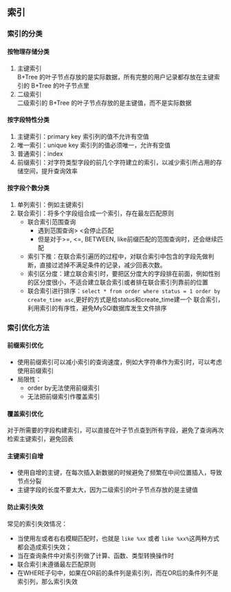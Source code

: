 ## 索引

### 索引的分类

#### 按物理存储分类
1. 主键索引  
    B+Tree 的叶子节点存放的是实际数据，所有完整的用户记录都存放在主键索引的 B+Tree 的叶子节点里
2. 二级索引  
   二级索引的 B+Tree 的叶子节点存放的是主键值，而不是实际数据

#### 按字段特性分类
1. 主键索引：primary key 索引列的值不允许有空值
2. 唯一索引：unique key 索引列的值必须唯一，允许有空值
3. 普通索引：index 
4. 前缀索引：对字符类型字段的前几个字符建立的索引，以减少索引所占用的存储空间，提升查询效率

#### 按字段个数分类
1. 单列索引：例如主键索引
2. 联合索引：将多个字段组合成一个索引，存在最左匹配原则
   - 联合索引范围查询
      - 遇到范围查询> <会停止匹配
      - 但是对于>=, <=, BETWEEN, like前缀匹配的范围查询时，还会继续匹配
   - 索引下推：在联合索引遍历的过程中，对联合索引中包含的字段先做判断，直接过滤掉不满足条件的记录，减少回表次数。
   - 索引区分度：建立联合索引时，要把区分度大的字段排在前面，例如性别的区分度很小，不适合建立联合索引或者排在联合索引列靠前的位置
   - 联合索引进行排序：`select * from order where status = 1 order by create_time asc`,更好的方式是给status和create_time建一个
   联合索引，利用索引的有序性，避免MySQl数据库发生文件排序

### 索引优化方法
#### 前缀索引优化
- 使用前缀索引可以减小索引的查询速度，例如大字符串作为索引时，可以考虑使用前缀索引
- 局限性：
  - order by无法使用前缀索引
  - 无法把前缀索引作覆盖索引

#### 覆盖索引优化
对于所需要的字段构建索引，可以直接在叶子节点查到所有字段，避免了查询再次检索主键索引，避免回表

#### 主键索引自增
- 使用自增的主键，在每次插入新数据的时候避免了频繁在中间位置插入，导致节点分裂
- 主键字段的长度不要太大，因为二级索引的叶子节点存放的是主键值

#### 防止索引失效
常见的索引失效情况：
- 当使用左或者右右模糊匹配时，也就是 `like %xx` 或者 `like %xx%`这两种方式都会造成索引失效；
- 当在查询条件中对索引列做了计算、函数、类型转换操作时
- 联合索引未遵循最左匹配原则
- 在WHERE子句中，如果在OR前的条件列是索引列，而在OR后的条件列不是索引列，那么索引失效